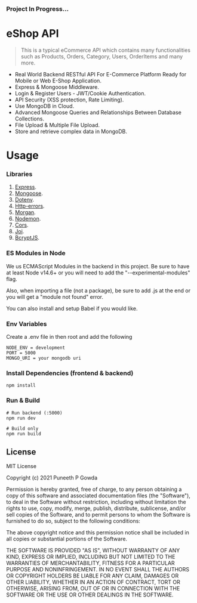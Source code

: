 ### Project In Progress...

# eShop API

> This is a typical eCommerce API which contains many functionalities such as Products, Orders, Category, Users, OrderItems and many more.

- Real World Backend RESTful API For E-Commerce Platform Ready for Mobile or Web E-Shop Application.
- Express & Mongoose Middleware.
- Login & Register Users - JWT/Cookie Authentication.
- API Security (XSS protection, Rate Limiting).
- Use MongoDB in Cloud.
- Advanced Mongoose Queries and Relationships Between Database Collections.
- File Upload & Multiple File Upload.
- Store and retrieve complex data in MongoDB.

# Usage

### Libraries

1. [Express](https://www.npmjs.com/package/express).
2. [Mongoose](https://www.npmjs.com/package/mongoose).
3. [Dotenv](https://www.npmjs.com/package/dotenv).
4. [Http-errors](https://www.npmjs.com/package/http-errors).
5. [Morgan](https://www.npmjs.com/package/morgan).
6. [Nodemon](https://www.npmjs.com/package/nodemon).
7. [Cors](https://www.npmjs.com/package/cors).
8. [Joi](https://www.npmjs.com/package/joi).
9. [BcryptJS](https://www.npmjs.com/package/bcryptjs).

### ES Modules in Node

We us ECMAScript Modules in the backend in this project. Be sure to have at least Node v14.6+ or you will need to add the "--experimental-modules" flag.

Also, when importing a file (not a package), be sure to add .js at the end or you will get a "module not found" error.

You can also install and setup Babel if you would like.

### Env Variables

Create a .env file in then root and add the following

```
NODE_ENV = development
PORT = 5000
MONGO_URI = your mongodb uri

```

### Install Dependencies (frontend & backend)

```
npm install

```

### Run & Build

```
# Run backend (:5000)
npm run dev

# Build only
npm run build

```

## License

MIT License

Copyright (c) 2021 Puneeth P Gowda

Permission is hereby granted, free of charge, to any person obtaining a copy
of this software and associated documentation files (the "Software"), to deal
in the Software without restriction, including without limitation the rights
to use, copy, modify, merge, publish, distribute, sublicense, and/or sell
copies of the Software, and to permit persons to whom the Software is
furnished to do so, subject to the following conditions:

The above copyright notice and this permission notice shall be included in all
copies or substantial portions of the Software.

THE SOFTWARE IS PROVIDED "AS IS", WITHOUT WARRANTY OF ANY KIND, EXPRESS OR
IMPLIED, INCLUDING BUT NOT LIMITED TO THE WARRANTIES OF MERCHANTABILITY,
FITNESS FOR A PARTICULAR PURPOSE AND NONINFRINGEMENT. IN NO EVENT SHALL THE
AUTHORS OR COPYRIGHT HOLDERS BE LIABLE FOR ANY CLAIM, DAMAGES OR OTHER
LIABILITY, WHETHER IN AN ACTION OF CONTRACT, TORT OR OTHERWISE, ARISING FROM,
OUT OF OR IN CONNECTION WITH THE SOFTWARE OR THE USE OR OTHER DEALINGS IN THE
SOFTWARE.

